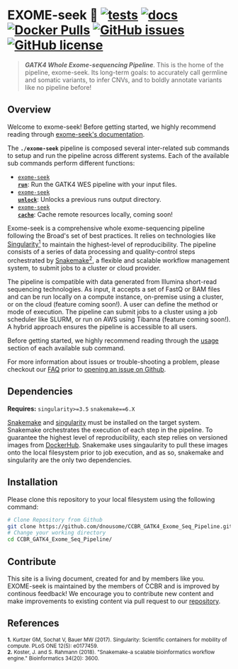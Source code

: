 # EXOME-seek 🔬 [![tests](https://github.com/mtandon09/CCBR_GATK4_Exome_Seq_Pipeline/workflows/tests/badge.svg)](https://github.com/mtandon09/CCBR_GATK4_Exome_Seq_Pipeline/actions/workflows/main.yaml) [![docs](https://github.com/mtandon09/CCBR_GATK4_Exome_Seq_Pipeline/workflows/docs/badge.svg)](https://github.com/mtandon09/CCBR_GATK4_Exome_Seq_Pipeline/actions/workflows/docs.yml) [![Docker Pulls](https://img.shields.io/docker/pulls/nciccbr/ccbr_wes_base)](https://hub.docker.com/r/nciccbr/ccbr_wes_base) [![GitHub issues](https://img.shields.io/github/issues/mtandon09/CCBR_GATK4_Exome_Seq_Pipeline?color=brightgreen)](https://github.com/mtandon09/CCBR_GATK4_Exome_Seq_Pipeline/issues)  [![GitHub license](https://img.shields.io/github/license/mtandon09/CCBR_GATK4_Exome_Seq_Pipeline)](https://github.com/mtandon09/CCBR_GATK4_Exome_Seq_Pipeline/blob/main/LICENSE) 

> **_GATK4 Whole Exome-sequencing Pipeline_**. This is the home of the pipeline, exome-seek. Its long-term goals: to accurately call germline and somatic variants, to infer CNVs, and to boldly annotate variants like no pipeline before!

## Overview
Welcome to exome-seek! Before getting started, we highly recommend reading through [exome-seek's documentation](https://mtandon09.github.io/CCBR_GATK4_Exome_Seq_Pipeline).

The **`./exome-seek`** pipeline is composed several inter-related sub commands to setup and run the pipeline across different systems. Each of the available sub commands perform different functions: 

 * [<code>exome-seek <b>run</b></code>](https://mtandon09.github.io/CCBR_GATK4_Exome_Seq_Pipeline/usage/run/): Run the GATK4 WES pipeline with your input files.
 * [<code>exome-seek <b>unlock</b></code>](https://mtandon09.github.io/CCBR_GATK4_Exome_Seq_Pipeline/usage/unlock/): Unlocks a previous runs output directory.
 * [<code>exome-seek <b>cache</b></code>](https://mtandon09.github.io/CCBR_GATK4_Exome_Seq_Pipeline/usage/cache/): Cache remote resources locally, coming soon!

Exome-seek is a comprehensive whole exome-sequencing pipeline following the Broad's set of best practices. It relies on technologies like [Singularity<sup>1</sup>](https://singularity.lbl.gov/) to maintain the highest-level of reproducibility. The pipeline consists of a series of data processing and quality-control steps orchestrated by [Snakemake<sup>2</sup>](https://snakemake.readthedocs.io/en/stable/), a flexible and scalable workflow management system, to submit jobs to a cluster or cloud provider.

The pipeline is compatible with data generated from Illumina short-read sequencing technologies. As input, it accepts a set of FastQ or BAM files and can be run locally on a compute instance, on-premise using a cluster, or on the cloud (feature coming soon!). A user can define the method or mode of execution. The pipeline can submit jobs to a cluster using a job scheduler like SLURM, or run on AWS using Tibanna (feature coming soon!). A hybrid approach ensures the pipeline is accessible to all users.

Before getting started, we highly recommend reading through the [usage](https://mtandon09.github.io/CCBR_GATK4_Exome_Seq_Pipeline/usage/run/) section of each available sub command.

For more information about issues or trouble-shooting a problem, please checkout our [FAQ](faq/questions.md) prior to [opening an issue on Github](https://github.com/mtandon09/CCBR_GATK4_Exome_Seq_Pipeline/issues).

## Dependencies
**Requires:** `singularity>=3.5`  `snakemake==6.X`

[Snakemake](https://snakemake.readthedocs.io/en/stable/getting_started/installation.html) and [singularity](https://singularity.lbl.gov/all-releases) must be installed on the target system. Snakemake orchestrates the execution of each step in the pipeline. To guarantee the highest level of reproducibility, each step relies on versioned images from [DockerHub](https://hub.docker.com/orgs/nciccbr/repositories). Snakemake uses singaularity to pull these images onto the local filesystem prior to job execution, and as so, snakemake and singularity are the only two dependencies.

## Installation
Please clone this repository to your local filesystem using the following command:
```bash
# Clone Repository from Github
git clone https://github.com/dnousome/CCBR_GATK4_Exome_Seq_Pipeline.git
# Change your working directory
cd CCBR_GATK4_Exome_Seq_Pipeline/
```

## Contribute 

This site is a living document, created for and by members like you. EXOME-seek is maintained by the members of CCBR and is improved by continous feedback! We encourage you to contribute new content and make improvements to existing content via pull request to our [repository](https://github.com/mtandon09/CCBR_GATK4_Exome_Seq_Pipeline/pulls).


## References
<sup>**1.**  Kurtzer GM, Sochat V, Bauer MW (2017). Singularity: Scientific containers for mobility of compute. PLoS ONE 12(5): e0177459.</sup>  
<sup>**2.**  Koster, J. and S. Rahmann (2018). "Snakemake-a scalable bioinformatics workflow engine." Bioinformatics 34(20): 3600.</sup>  
